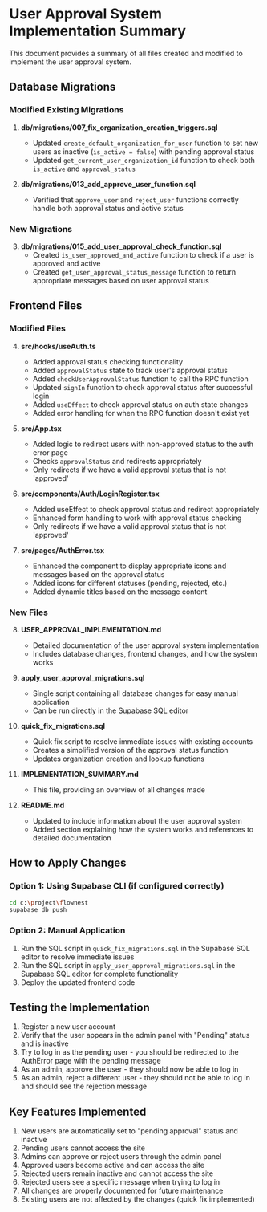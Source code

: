 # User Approval System Implementation Summary

This document provides a summary of all files created and modified to implement the user approval system.

## Database Migrations

### Modified Existing Migrations

1. **db/migrations/007_fix_organization_creation_triggers.sql**
   - Updated `create_default_organization_for_user` function to set new users as inactive (`is_active = false`) with pending approval status
   - Updated `get_current_user_organization_id` function to check both `is_active` and `approval_status`

2. **db/migrations/013_add_approve_user_function.sql**
   - Verified that `approve_user` and `reject_user` functions correctly handle both approval status and active status

### New Migrations

3. **db/migrations/015_add_user_approval_check_function.sql**
   - Created `is_user_approved_and_active` function to check if a user is approved and active
   - Created `get_user_approval_status_message` function to return appropriate messages based on user approval status

## Frontend Files

### Modified Files

4. **src/hooks/useAuth.ts**
   - Added approval status checking functionality
   - Added `approvalStatus` state to track user's approval status
   - Added `checkUserApprovalStatus` function to call the RPC function
   - Updated `signIn` function to check approval status after successful login
   - Added `useEffect` to check approval status on auth state changes
   - Added error handling for when the RPC function doesn't exist yet

5. **src/App.tsx**
   - Added logic to redirect users with non-approved status to the auth error page
   - Checks `approvalStatus` and redirects appropriately
   - Only redirects if we have a valid approval status that is not 'approved'

6. **src/components/Auth/LoginRegister.tsx**
   - Added useEffect to check approval status and redirect appropriately
   - Enhanced form handling to work with approval status checking
   - Only redirects if we have a valid approval status that is not 'approved'

7. **src/pages/AuthError.tsx**
   - Enhanced the component to display appropriate icons and messages based on the approval status
   - Added icons for different statuses (pending, rejected, etc.)
   - Added dynamic titles based on the message content

### New Files

8. **USER_APPROVAL_IMPLEMENTATION.md**
   - Detailed documentation of the user approval system implementation
   - Includes database changes, frontend changes, and how the system works

9. **apply_user_approval_migrations.sql**
   - Single script containing all database changes for easy manual application
   - Can be run directly in the Supabase SQL editor

10. **quick_fix_migrations.sql**
    - Quick fix script to resolve immediate issues with existing accounts
    - Creates a simplified version of the approval status function
    - Updates organization creation and lookup functions

11. **IMPLEMENTATION_SUMMARY.md**
    - This file, providing an overview of all changes made

12. **README.md**
    - Updated to include information about the user approval system
    - Added section explaining how the system works and references to detailed documentation

## How to Apply Changes

### Option 1: Using Supabase CLI (if configured correctly)
```bash
cd c:\project\flownest
supabase db push
```

### Option 2: Manual Application
1. Run the SQL script in `quick_fix_migrations.sql` in the Supabase SQL editor to resolve immediate issues
2. Run the SQL script in `apply_user_approval_migrations.sql` in the Supabase SQL editor for complete functionality
3. Deploy the updated frontend code

## Testing the Implementation

1. Register a new user account
2. Verify that the user appears in the admin panel with "Pending" status and is inactive
3. Try to log in as the pending user - you should be redirected to the AuthError page with the pending message
4. As an admin, approve the user - they should now be able to log in
5. As an admin, reject a different user - they should not be able to log in and should see the rejection message

## Key Features Implemented

1. New users are automatically set to "pending approval" status and inactive
2. Pending users cannot access the site
3. Admins can approve or reject users through the admin panel
4. Approved users become active and can access the site
5. Rejected users remain inactive and cannot access the site
6. Rejected users see a specific message when trying to log in
7. All changes are properly documented for future maintenance
8. Existing users are not affected by the changes (quick fix implemented)